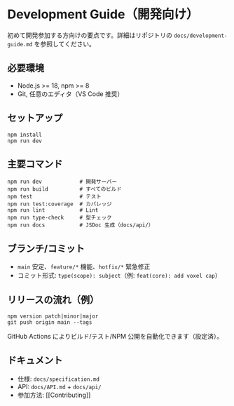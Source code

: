 # Development Guide（開発向け）

初めて開発参加する方向けの要点です。詳細はリポジトリの `docs/development-guide.md` を参照してください。

## 必要環境
- Node.js >= 18, npm >= 8
- Git, 任意のエディタ（VS Code 推奨）

## セットアップ
```
npm install
npm run dev
```

## 主要コマンド
```
npm run dev            # 開発サーバー
npm run build          # すべてのビルド
npm test               # テスト
npm run test:coverage  # カバレッジ
npm run lint           # Lint
npm run type-check     # 型チェック
npm run docs           # JSDoc 生成（docs/api/）
```

## ブランチ/コミット
- `main` 安定、`feature/*` 機能、`hotfix/*` 緊急修正
- コミット形式: `type(scope): subject`（例: `feat(core): add voxel cap`）

## リリースの流れ（例）
```
npm version patch|minor|major
git push origin main --tags
```
GitHub Actions によりビルド/テスト/NPM 公開を自動化できます（設定済）。

## ドキュメント
- 仕様: `docs/specification.md`
- API: `docs/API.md` + `docs/api/`
- 参加方法: [[Contributing]]

